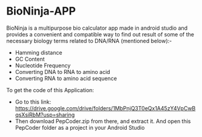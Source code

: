 # BioNinja-APP
BioNinja is a multipurpose bio calculator app made in android studio and provides a convenient and compatible  way to find out result of some of the necessary biology terms related to DNA/RNA (mentioned below):-

- Hamming distance
- GC Content 
- Nucleotide Frequency
- Converting DNA to RNA to amino acid
- Converting RNA to amino acid sequence


To get the code of this Application:
- Go to this link: https://drive.google.com/drive/folders/1MbPnjQ3T0eQx1A45zY4VpCwBqsXsiRbM?usp=sharing
- Then download PepCoder.zip from there, and extract it. And open this PepCoder folder as a project in your Android Studio
